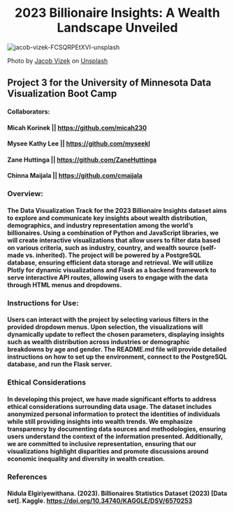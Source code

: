# <div align="center"> 2023 Billionaire Insights: A Wealth Landscape Unveiled </div>

![jacob-vizek-FCSQRPEtXVI-unsplash](https://github.com/user-attachments/assets/cd3d4044-9105-47fe-94b6-8a0e296b4f3d)

Photo by <a href="https://unsplash.com/@jakevizek?utm_content=creditCopyText&utm_medium=referral&utm_source=unsplash">Jacob Vizek</a> on <a href="https://unsplash.com/photos/white-porsche-911-parked-in-front-of-building-FCSQRPEtXVI?utm_content=creditCopyText&utm_medium=referral&utm_source=unsplash">Unsplash</a>
  
## Project 3 for the University of Minnesota Data Visualization Boot Camp

#### Collaborators: 
#### Micah Korinek || https://github.com/micah230
#### Mysee Kathy Lee || https://github.com/myseekl
#### Zane Huttinga || https://github.com/ZaneHuttinga
#### Chinna Maijala || https://github.com/cmaijala

### Overview: 

####  The Data Visualization Track for the 2023 Billionaire Insights dataset aims to explore and communicate key insights about wealth distribution, demographics, and industry representation among the world’s billionaires. Using a combination of Python and JavaScript libraries, we will create interactive visualizations that allow users to filter data based on various criteria, such as industry, country, and wealth source (self-made vs. inherited). The project will be powered by a PostgreSQL database, ensuring efficient data storage and retrieval. We will utilize Plotly for dynamic visualizations and Flask as a backend framework to serve interactive API routes, allowing users to engage with the data through HTML menus and dropdowns.

### Instructions for Use:

####  Users can interact with the project by selecting various filters in the provided dropdown menus. Upon selection, the visualizations will dynamically update to reflect the chosen parameters, displaying insights such as wealth distribution across industries or demographic breakdowns by age and gender. The README.md file will provide detailed instructions on how to set up the environment, connect to the PostgreSQL database, and run the Flask server.


### Ethical Considerations

####  In developing this project, we have made significant efforts to address ethical considerations surrounding data usage. The dataset includes anonymized personal information to protect the identities of individuals while still providing insights into wealth trends. We emphasize transparency by documenting data sources and methodologies, ensuring users understand the context of the information presented. Additionally, we are committed to inclusive representation, ensuring that our visualizations highlight disparities and promote discussions around economic inequality and diversity in wealth creation.

### References 

####  Nidula Elgiriyewithana. (2023). Billionaires Statistics Dataset (2023) [Data set]. Kaggle. https://doi.org/10.34740/KAGGLE/DSV/6570253




